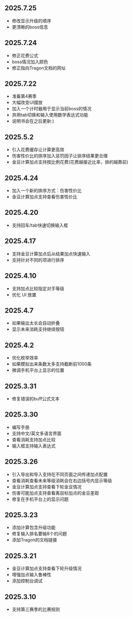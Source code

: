 ## 2025.7.25

+ 修改显示升级的顺序
+ 更清晰的boss信息

## 2025.7.24

+ 修正花费公式
+ boss情况加入颜色
+ 修正指向Tragon文档的网址

## 2025.7.22

+ 准备第4赛季
+ 大幅改变UI摆放
+ 加入一个计时器用于显示当前boss的情况
+ 弃用tab切换和输入使用数学表达式功能
+ 说明书会在之后更新:)

## 2025.5.2

+ 引入花费缓存让计算更高效
+ 伤害性价比的排序加入惩罚因子让排序结果更合理
+ 金豆计算加点支持按比例花费(花费越接近比率，排的越靠前)

## 2025.4.24

+ 加入一个新的排序方式：伤害性价比
+ 金豆计算加点支持查看伤害性价比

## 2025.4.20

+ 支持回车/tab快速切换输入框

## 2025.4.17

+ 支持金豆计算加点后从结果加点快速输入
+ 支持针对不同的项进行排序

## 2025.4.10

+ 支持加点比较指定对手等级
+ 优化 UI 放置

## 2025.4.7

+ 如果输出太长会自动折叠
+ 显示未来消耗支持继续按钮

## 2025.4.2

+ 优化枚举效率
+ 如果模拟出来条数太多支持截断前1000条
+ 微调手机平台上显示的位置

## 2025.3.31

+ 修复错误的buff公式文本

## 2025.3.30

+ 编写手册
+ 支持中文/英文多语言界面
+ 查看消耗支持加点比较
+ 输入框支持输入表达式

## 2025.3.26

+ 引入导出和导入支持在不同页面之间传递加点配置
+ 查看消耗查看未来等级消耗会在右边括号内显示等级
+ 金豆计算加点支持查看下轮金豆情况
+ 伤害可能加点支持查看离目标加点的金豆差距
+ 修复在手机平台上的显示问题

## 2025.3.23

+ 添加计算包含升级功能
+ 修复输入排名要输8个的问题
+ 添加Tragon的文档链接

## 2025.3.21

+ 金豆计算加点支持查看下轮升级情况
+ 增强加点输入鲁棒性
+ 添加控制台调试

## 2025.3.10

+ 支持第三赛季的比赛规则